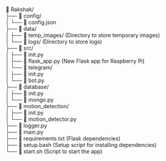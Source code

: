 🏡 Rakshak/<br/>
├── 📁 config/<br/>
│   └── 📄 config.json<br/>
├── 📁 data/<br/>
│   ├── 📁 temp_images/ (Directory to store temporary images)<br/>
│   └── 📁 logs/ (Directory to store logs)<br/>
├── 📁 src/<br/>
│   ├── 📄 init.py<br/>
│   ├── 📄 flask_app.py  (New Flask app for Raspberry Pi)<br/>
│   └── 📁 telegram/<br/>
│       ├── 📄 init.py<br/>
│       └── 📄 bot.py<br/>
├── 📁 database/<br/>
│   ├── 📄 init.py<br/>
│   └── 📄 mongo.py<br/>
├── 📁 motion_detection/<br/>
│   ├── 📄 init.py<br/>
│   └── 📄 motion_detector.py<br/>
├── 📄 logger.py<br/>
├── 📄 main.py<br/>
├── 📄 requirements.txt  (Flask dependencies)<br/>
├── 📄 setup.bash  (Setup script for installing dependencies)<br/>
└── 📄 start.sh  (Script to start the app)<br/>
